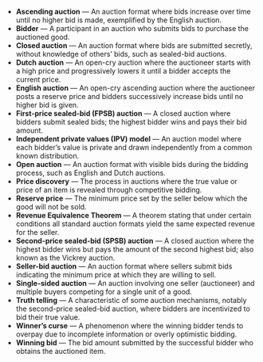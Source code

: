 - **Ascending auction** — An auction format where bids increase over time until no higher bid is made, exemplified by the English auction.  
- **Bidder** — A participant in an auction who submits bids to purchase the auctioned good.  
- **Closed auction** — An auction format where bids are submitted secretly, without knowledge of others’ bids, such as sealed-bid auctions.  
- **Dutch auction** — An open-cry auction where the auctioneer starts with a high price and progressively lowers it until a bidder accepts the current price.  
- **English auction** — An open-cry ascending auction where the auctioneer posts a reserve price and bidders successively increase bids until no higher bid is given.  
- **First-price sealed-bid (FPSB) auction** — A closed auction where bidders submit sealed bids; the highest bidder wins and pays their bid amount.  
- **Independent private values (IPV) model** — An auction model where each bidder’s value is private and drawn independently from a common known distribution.  
- **Open auction** — An auction format with visible bids during the bidding process, such as English and Dutch auctions.  
- **Price discovery** — The process in auctions where the true value or price of an item is revealed through competitive bidding.  
- **Reserve price** — The minimum price set by the seller below which the good will not be sold.  
- **Revenue Equivalence Theorem** — A theorem stating that under certain conditions all standard auction formats yield the same expected revenue for the seller.  
- **Second-price sealed-bid (SPSB) auction** — A closed auction where the highest bidder wins but pays the amount of the second highest bid; also known as the Vickrey auction.  
- **Seller-bid auction** — An auction format where sellers submit bids indicating the minimum price at which they are willing to sell.  
- **Single-sided auction** — An auction involving one seller (auctioneer) and multiple buyers competing for a single unit of a good.  
- **Truth telling** — A characteristic of some auction mechanisms, notably the second-price sealed-bid auction, where bidders are incentivized to bid their true value.  
- **Winner’s curse** — A phenomenon where the winning bidder tends to overpay due to incomplete information or overly optimistic bidding.  
- **Winning bid** — The bid amount submitted by the successful bidder who obtains the auctioned item.
